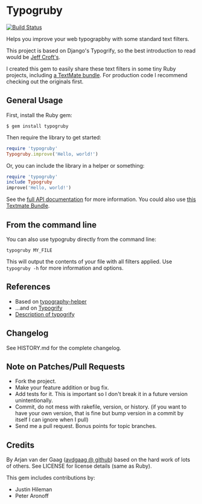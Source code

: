 # Typogruby

[![Build Status](https://secure.travis-ci.org/avdgaag/typogruby.png?branch=master)](http://travis-ci.org/avdgaag/typogruby)

Helps you improve your web typograpbhy with some standard text filters.

This project is based on Django's Typogrify, so the best introduction to read would be [Jeff Croft's][1].

I created this gem to easily share these text filters in some tiny Ruby projects, including [a TextMate bundle][5]. For production code I recommend checking out the originals first.

## General Usage

First, install the Ruby gem:

    $ gem install typogruby

Then require the library to get started:

```ruby
require 'typogruby'
Typogruby.improve('Hello, world!')
```

Or, you can include the library in a helper or something:

```ruby
require 'typogruby'
include Typogruby
improve('Hello, world!')
```

See the [full API documentation][4] for more information. You could also use [this Textmate Bundle][5].

## From the command line

You can also use typogruby directly from the command line:

    typogruby MY_FILE

This will output the contents of your file with all filters applied. Use `typogruby -h` for more information and options.

## References

* Based on [typography-helper][2]
* ...and on [Typogrify][3]
* [Description of typogrify][1]

## Changelog

See HISTORY.md for the complete changelog.

## Note on Patches/Pull Requests

* Fork the project.
* Make your feature addition or bug fix.
* Add tests for it. This is important so I don't break it in a
  future version unintentionally.
* Commit, do not mess with rakefile, version, or history.
  (if you want to have your own version, that is fine but bump version in a commit by itself I can ignore when I pull)
* Send me a pull request. Bonus points for topic branches.

## Credits

By Arjan van der Gaag ([avdgaag @ github][6]) based on the hard work of lots of others. See LICENSE for license details (same as Ruby).

This gem includes contributions by:

* Justin Hileman
* Peter Aronoff

[1]: http://jeffcroft.com/blog/2007/may/29/typogrify-easily-produce-web-typography-doesnt-suc/
[2]: http://github.com/hunter/typography-helper
[3]: http://code.google.com/p/typogrify
[4]: http://avdgaag.github.com/typogruby
[5]: http://github.com/avdgaag/Typography-tmbundle
[6]: http://github.com/avdgaag
